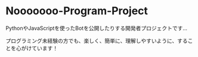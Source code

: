 # Nooooooo-Program-Project

PythonやJavaScriptを使ったBotを公開したりする開発者プロジェクトです...

プログラミング未経験の方でも、楽しく、簡単に、理解しやすいように、することを心がけています！
